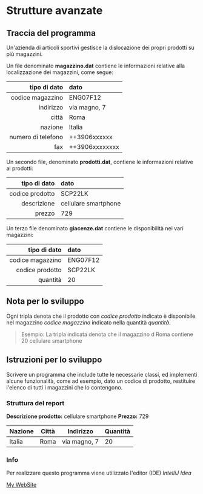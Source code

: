 # Strutture avanzate
## Traccia del programma
Un'azienda di articoli sportivi gestisce la dislocazione dei propri prodotti su più magazzini.

Un file  denominato **magazzino.dat** contiene le informazioni relative alla localizzazione dei magazzini, come segue:

| tipo di dato | dato |
| ---: | :--- |
| codice magazzino | ENG07F12 |
| indirizzo | via magno, 7 |
| città | Roma |
| nazione | Italia |
| numero di telefono | ++3906xxxxxx |
| fax | ++3906xxxxxxxx |

Un secondo file, denominato **prodotti.dat**, contiene le informazioni relative ai prodotti:

| tipo di dato | dato |
| ---: | :--- |
| codice prodotto | SCP22LK |
| descrizione | cellulare smartphone |
| prezzo | 729 |


Un terzo file denominato **giacenze.dat** contiene le disponibilità nei vari magazzini:

| tipo di dato | dato |
| ---: | :--- |
| codice magazzino | ENG07F12 |
| codice prodotto | SCP22LK |
| quantità | 20 |

## Nota per lo sviluppo
Ogni tripla denota che il prodotto con *codice prodotto* indicato è disponibile nel magazzino *codice magazzino* indicato nella quantità *quantità*.
> Esempio:
> La tripla indicata denota che il magazzino d Roma contiene 20 cellulare smartphone

## Istruzioni per lo sviluppo
Scrivere un programma che include tutte le necessarie classi, ed implementi alcune funzionalità, come ad esempio, dato un codice di prodotto, restituire l'elenco di tutti i magazzini che lo contengono.
### Struttura del report
**Descrizione prodotto:** cellulare smartphone
**Prezzo:** 729

| Nazione | Città | Indirizzo | Quantità |
| --- | --- | --- | --- |
| Italia | Roma | via magno, 7 | 20 |

### Info
Per realizzare questo programma viene utilizzato l'editor (IDE) *IntelliJ Idea*

[My WebSite](http://www.antomau.com)

<!-- this is a readme file -->
<!-- it's written in markdown language -->
<!-- it can be converted to html language -->
<!-- Use following online tools to manage/edit markdown files -->
<!-- https://stackedit.io -->
<!-- http://dillinger.io/ -->
<!-- https://github.com/adam-p/markdown-here/wiki/Markdown-Cheatsheet -->
